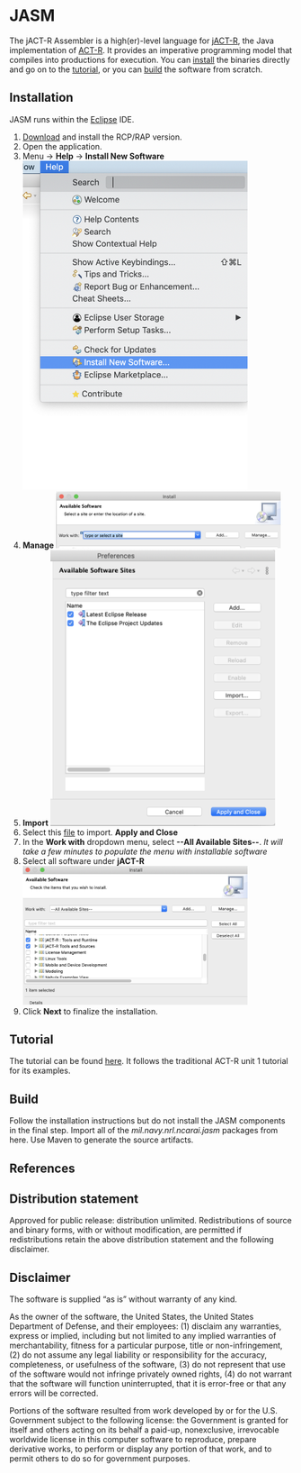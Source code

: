 # JASM
The jACT-R Assembler is a high(er)-level language for [jACT-R](http://www.jact-r.org/), the Java implementation of [ACT-R](http://act-r.psy.cmu.edu). It provides an imperative programming model that compiles into productions for execution. You can [install](#installation) the binaries directly and go on to the [tutorial](#tutorial), or you can [build](#build) the software from scratch.

## Installation
JASM runs within the [Eclipse](http://www.eclipse.org/) IDE. 
1. [Download](https://www.eclipse.org/downloads/) and install the RCP/RAP version. 
2. Open the application.
3. Menu -> **Help** -> **Install New Software** 
   <img src="images/installNew.png" width=400/>
4. **Manage** <img src="images/manage.png" width=400/>
5. **Import** <img src="images/import.png" width=400/>
6. Select this [file](updateSites.xml) to import. **Apply and Close**
7. In the **Work with** dropdown menu, select **--All Available Sites--**. *It will take a few minutes to populate the menu with installable software*
8. Select all software under **jACT-R** <img src="images/install.png" width=400/>
9. Click **Next** to finalize the installation.

## Tutorial
The tutorial can be found [here](). It follows the traditional ACT-R unit 1 tutorial for its examples.

## Build
Follow the installation instructions but do not install the JASM components in the final step. Import all of the *mil.navy.nrl.ncarai.jasm* packages from here. Use Maven to generate the source artifacts. 

## References


## Distribution statement

Approved for public release: distribution unlimited. Redistributions of source and binary forms, with or without modification, are permitted if redistributions retain the above distribution statement and the following disclaimer.

## Disclaimer

The software is supplied “as is” without warranty of any kind.

As the owner of the software, the United States, the United States Department of Defense, and their employees: (1) disclaim any warranties, express or implied, including but not limited to any implied warranties of merchantability, fitness for a particular purpose, title or non-infringement, (2) do not assume any legal liability or responsibility for the accuracy, completeness, or usefulness of the software, (3) do not represent that use of the software would not infringe privately owned rights, (4) do not warrant that the software will function uninterrupted, that it is error-free or that any errors will be corrected.

Portions of the software resulted from work developed by or for the U.S. Government subject to the following license: the Government is granted for itself and others acting on its behalf a paid-up, nonexclusive, irrevocable worldwide license in this computer software to reproduce, prepare derivative works, to perform or display any portion of that work, and to permit others to do so for government purposes.
